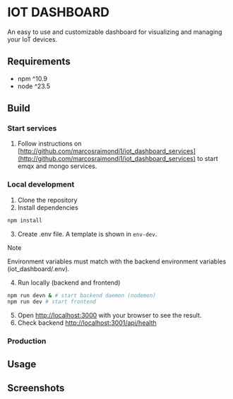 # IOT DASHBOARD
An easy to use and customizable dashboard for visualizing and managing your IoT devices. 

## Requirements
- npm ^10.9
- node ^23.5

## Build

### Start services
1. Follow instructions on [http://github.com/marcosraimondi1/iot_dashboard_services](http://github.com/marcosraimondi1/iot_dashboard_services) 
to start emqx and mongo services.

### Local development
1. Clone the repository
2. Install dependencies
```sh
npm install
```
3. Create .env file. A template is shown in `env-dev`.
> [!NOTE]  
> Environment variables must match with the backend environment variables (iot_dashboard/.env).
4. Run locally (backend and frontend)
```sh
npm run devn & # start backend daemon (nodemon)
npm run dev # start frontend

```
5. Open [http://localhost:3000](http://localhost:3000) with your browser to see the result.
6. Check backend [http://localhost:3001/api/health](http://localhost:3001/api/health)

### Production

## Usage
## Screenshots
